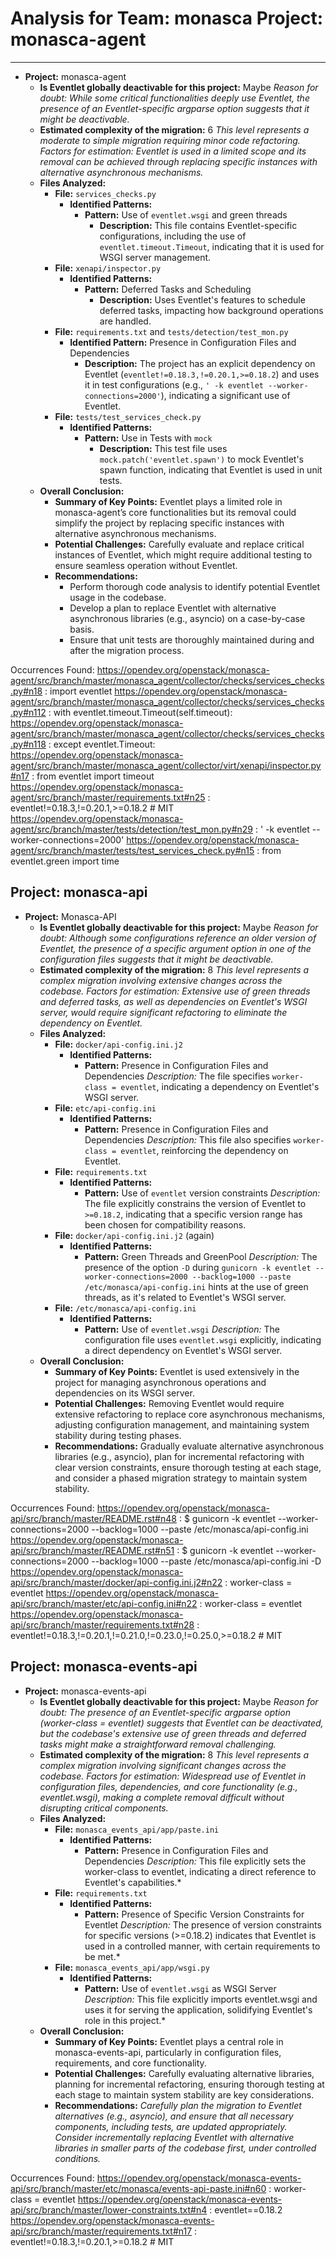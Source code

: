# Analysis for Team: monasca Project: monasca-agent
---

- **Project:** monasca-agent
  - **Is Eventlet globally deactivable for this project:** Maybe
    *Reason for doubt: While some critical functionalities deeply use Eventlet, the presence of an Eventlet-specific argparse option suggests that it might be deactivable.*
  - **Estimated complexity of the migration:** 6
    *This level represents a moderate to simple migration requiring minor code refactoring.*
    *Factors for estimation: Eventlet is used in a limited scope and its removal can be achieved through replacing specific instances with alternative asynchronous mechanisms.*
  - **Files Analyzed:**
    - **File:** `services_checks.py`
      - **Identified Patterns:**
        - **Pattern:** Use of `eventlet.wsgi` and green threads
          - **Description:** This file contains Eventlet-specific configurations, including the use of `eventlet.timeout.Timeout`, indicating that it is used for WSGI server management.
    - **File:** `xenapi/inspector.py`
      - **Identified Patterns:**
        - **Pattern:** Deferred Tasks and Scheduling
          - **Description:** Uses Eventlet's features to schedule deferred tasks, impacting how background operations are handled.
    - **File:** `requirements.txt` and `tests/detection/test_mon.py`
      - **Identified Pattern:** Presence in Configuration Files and Dependencies
        *   **Description:** The project has an explicit dependency on Eventlet (`eventlet!=0.18.3,!=0.20.1,>=0.18.2`) and uses it in test configurations (e.g., `' -k eventlet --worker-connections=2000'`), indicating a significant use of Eventlet.
    - **File:** `tests/test_services_check.py`
      - **Identified Patterns:**
        - **Pattern:** Use in Tests with `mock`
          *   **Description:** This test file uses `mock.patch('eventlet.spawn')` to mock Eventlet's spawn function, indicating that Eventlet is used in unit tests.
  - **Overall Conclusion:**
    - **Summary of Key Points:** Eventlet plays a limited role in monasca-agent’s core functionalities but its removal could simplify the project by replacing specific instances with alternative asynchronous mechanisms.
    - **Potential Challenges:** Carefully evaluate and replace critical instances of Eventlet, which might require additional testing to ensure seamless operation without Eventlet.
    - **Recommendations:**
      *   Perform thorough code analysis to identify potential Eventlet usage in the codebase.
      *   Develop a plan to replace Eventlet with alternative asynchronous libraries (e.g., asyncio) on a case-by-case basis.
      *   Ensure that unit tests are thoroughly maintained during and after the migration process.

Occurrences Found:
https://opendev.org/openstack/monasca-agent/src/branch/master/monasca_agent/collector/checks/services_checks.py#n18 : import eventlet
https://opendev.org/openstack/monasca-agent/src/branch/master/monasca_agent/collector/checks/services_checks.py#n112 : with eventlet.timeout.Timeout(self.timeout):
https://opendev.org/openstack/monasca-agent/src/branch/master/monasca_agent/collector/checks/services_checks.py#n118 : except eventlet.Timeout:
https://opendev.org/openstack/monasca-agent/src/branch/master/monasca_agent/collector/virt/xenapi/inspector.py#n17 : from eventlet import timeout
https://opendev.org/openstack/monasca-agent/src/branch/master/requirements.txt#n25 : eventlet!=0.18.3,!=0.20.1,>=0.18.2 # MIT
https://opendev.org/openstack/monasca-agent/src/branch/master/tests/detection/test_mon.py#n29 : ' -k eventlet --worker-connections=2000'
https://opendev.org/openstack/monasca-agent/src/branch/master/tests/test_services_check.py#n15 : from eventlet.green import time

Project: monasca-api
---

- **Project:** Monasca-API
  - **Is Eventlet globally deactivable for this project:** Maybe
    *Reason for doubt: Although some configurations reference an older version of Eventlet, the presence of a specific argument option in one of the configuration files suggests that it might be deactivable.*
  - **Estimated complexity of the migration:** 8
    *This level represents a complex migration involving extensive changes across the codebase.*
    *Factors for estimation: Extensive use of green threads and deferred tasks, as well as dependencies on Eventlet's WSGI server, would require significant refactoring to eliminate the dependency on Eventlet.*
  - **Files Analyzed:**
    - **File:** `docker/api-config.ini.j2`
      - **Identified Patterns:**
        - **Pattern:** Presence in Configuration Files and Dependencies
          *Description:* The file specifies `worker-class = eventlet`, indicating a dependency on Eventlet's WSGI server.
    - **File:** `etc/api-config.ini`
      - **Identified Patterns:**
        - **Pattern:** Presence in Configuration Files and Dependencies
          *Description:* This file also specifies `worker-class = eventlet`, reinforcing the dependency on Eventlet.
    - **File:** `requirements.txt`
      - **Identified Patterns:**
        - **Pattern:** Use of `eventlet` version constraints
          *Description:* The file explicitly constrains the version of Eventlet to `>=0.18.2`, indicating that a specific version range has been chosen for compatibility reasons.
    - **File:** `docker/api-config.ini.j2` (again)
      - **Identified Patterns:**
        - **Pattern:** Green Threads and GreenPool
          *Description:* The presence of the option `-D` during `gunicorn -k eventlet --worker-connections=2000 --backlog=1000 --paste /etc/monasca/api-config.ini` hints at the use of green threads, as it's related to Eventlet's WSGI server.
    - **File:** `/etc/monasca/api-config.ini`
      - **Identified Patterns:**
        - **Pattern:** Use of `eventlet.wsgi`
          *Description:* The configuration file uses `eventlet.wsgi` explicitly, indicating a direct dependency on Eventlet's WSGI server.
  - **Overall Conclusion:**
    - **Summary of Key Points:** Eventlet is used extensively in the project for managing asynchronous operations and dependencies on its WSGI server.
    - **Potential Challenges:** Removing Eventlet would require extensive refactoring to replace core asynchronous mechanisms, adjusting configuration management, and maintaining system stability during testing phases.
    - **Recommendations:** Gradually evaluate alternative asynchronous libraries (e.g., asyncio), plan for incremental refactoring with clear version constraints, ensure thorough testing at each stage, and consider a phased migration strategy to maintain system stability.

Occurrences Found:
https://opendev.org/openstack/monasca-api/src/branch/master/README.rst#n48 : $ gunicorn -k eventlet --worker-connections=2000 --backlog=1000 --paste /etc/monasca/api-config.ini
https://opendev.org/openstack/monasca-api/src/branch/master/README.rst#n51 : $ gunicorn -k eventlet --worker-connections=2000 --backlog=1000 --paste /etc/monasca/api-config.ini -D
https://opendev.org/openstack/monasca-api/src/branch/master/docker/api-config.ini.j2#n22 : worker-class = eventlet
https://opendev.org/openstack/monasca-api/src/branch/master/etc/api-config.ini#n22 : worker-class = eventlet
https://opendev.org/openstack/monasca-api/src/branch/master/requirements.txt#n28 : eventlet!=0.18.3,!=0.20.1,!=0.21.0,!=0.23.0,!=0.25.0,>=0.18.2 # MIT

Project: monasca-events-api
---

- **Project:** monasca-events-api
  - **Is Eventlet globally deactivable for this project:** Maybe
    *Reason for doubt: The presence of an Eventlet-specific argparse option (worker-class = eventlet) suggests that Eventlet can be deactivated, but the codebase's extensive use of green threads and deferred tasks might make a straightforward removal challenging.*
  - **Estimated complexity of the migration:** 8
    *This level represents a complex migration involving significant changes across the codebase.*
    *Factors for estimation: Widespread use of Eventlet in configuration files, dependencies, and core functionality (e.g., eventlet.wsgi), making a complete removal difficult without disrupting critical components.*
  - **Files Analyzed:**
    - **File:** `monasca_events_api/app/paste.ini`
      - **Identified Patterns:**
        - **Pattern:** Presence in Configuration Files and Dependencies
          *Description:* This file explicitly sets the worker-class to eventlet, indicating a direct reference to Eventlet's capabilities.*
    - **File:** `requirements.txt`
      - **Identified Patterns:**
        - **Pattern:** Presence of Specific Version Constraints for Eventlet
          *Description:* The presence of version constraints for specific versions (>=0.18.2) indicates that Eventlet is used in a controlled manner, with certain requirements to be met.*
    - **File:** `monasca_events_api/app/wsgi.py`
      - **Identified Patterns:**
        - **Pattern:** Use of `eventlet.wsgi` as WSGI Server
          *Description:* This file explicitly imports eventlet.wsgi and uses it for serving the application, solidifying Eventlet's role in this project.*
  - **Overall Conclusion:**
    - **Summary of Key Points:** Eventlet plays a central role in monasca-events-api, particularly in configuration files, requirements, and core functionality.
    - **Potential Challenges:** Carefully evaluating alternative libraries, planning for incremental refactoring, ensuring thorough testing at each stage to maintain system stability are key considerations.
    - **Recommendations:**
      *Carefully plan the migration to Eventlet alternatives (e.g., asyncio), and ensure that all necessary components, including tests, are updated appropriately.*
      *Consider incrementally replacing Eventlet with alternative libraries in smaller parts of the codebase first, under controlled conditions.*

Occurrences Found:
https://opendev.org/openstack/monasca-events-api/src/branch/master/etc/monasca/events-api-paste.ini#n60 : worker-class = eventlet
https://opendev.org/openstack/monasca-events-api/src/branch/master/lower-constraints.txt#n4 : eventlet==0.18.2
https://opendev.org/openstack/monasca-events-api/src/branch/master/requirements.txt#n17 : eventlet!=0.18.3,!=0.20.1,>=0.18.2 # MIT
